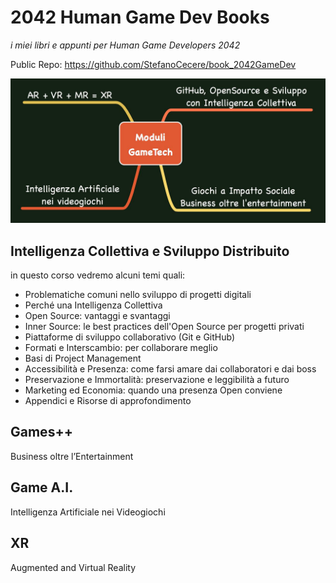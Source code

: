 # 2042 Human Game Dev Books
*i miei libri e appunti per Human Game Developers 2042*

Public Repo: <https://github.com/StefanoCecere/book_2042GameDev>

![](assets/corsi_gamedev.jpg)

## Intelligenza Collettiva e Sviluppo Distribuito

in questo corso vedremo alcuni temi quali:
- Problematiche comuni nello sviluppo di progetti digitali
- Perché una Intelligenza Collettiva
- Open Source: vantaggi e svantaggi
- Inner Source: le best practices dell'Open Source per progetti privati
- Piattaforme di sviluppo collaborativo (Git e GitHub)
- Formati e Interscambio: per collaborare meglio
- Basi di Project Management
- Accessibilità e Presenza: come farsi amare dai collaboratori e dai boss
- Preservazione e Immortalità: preservazione e leggibilità a futuro
- Marketing ed Economia: quando una presenza Open conviene
- Appendici e Risorse di approfondimento

## Games++
Business oltre l’Entertainment

## Game A.I.
Intelligenza Artificiale nei Videogiochi

## XR
Augmented and Virtual Reality

